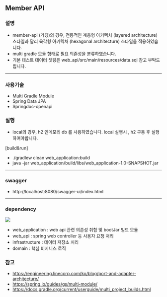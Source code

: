 ## Member API

### 설명
- member-api (가칭)의 경우, 전통적인 계층형 아키텍처 (layered architecture) 스타일과 달리 육각형 아키텍처 (hexagonal architecture)
스타일을 적용하였습니다.
- multi gradle 모듈 형태로 필요 의존성을 분류하였습니다.
- 기본 테스트 데이터 셋팅은 web_api/src/main/resources/data.sql 참고 부탁드립니다.

<hr>

### 사용기술
- Multi Gradle Module
- Spring Data JPA
- Springdoc-openapi

### 실행
- local의 경우, h2 인메모리 db 를 사용하였습니다. local 실행시 , h2 구동 후 실행하여야합니다.

[build&run]
- ./gradlew clean web_application:build
- java -jar web_application/build/libs/web_application-1.0-SNAPSHOT.jar

<hr>

### swagger
- http://localhost:8080/swagger-ui/index.html

<hr>

### dependency
![](http://www.plantuml.com/plantuml/png/ROz13i8W44Ntd68kq2kOtiJymjGGMvWCqx0mtbr8YL7ZYWVpU8Iv6DIEVNC2VyUDoMTbUZXgi4jEd8n2tX4JeL1mJ_Ss4I36-YDNNgwGsEtQrgzPJAkYc1xU3kMknBLy9fUShSqXVwEoHG-BEPtnVh62fkb2OS3vvE3UTlrWA6q_QEOKsfzV)
- web_application : web api 관련 의존성 취합 및 bootJar 빌드 모듈
- web_api : spring web controller 등 사용자 요청 처리
- infrastructure : 데이터 저장소 처리
- domain : 핵심 비지니스 로직

### 참고
- https://engineering.linecorp.com/ko/blog/port-and-adapter-architecture/
- https://spring.io/guides/gs/multi-module/
- https://docs.gradle.org/current/userguide/multi_project_builds.html
